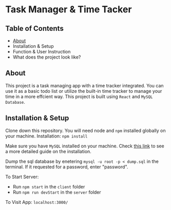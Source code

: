 # Task Manager & Time Tacker
## Table of Contents
  - [About](#about) 
  - Installation & Setup
  - Function & User Instruction
  - What does the project look like?

## About 
This project is a task managing app with a time tracker integrated. You can use it as a basic todo list or utilize the built-in time tracker to manage your time in a more effcient way.
This project is built using `React` and `MySQL Database`.

## Installation & Setup
Clone down this repository. You will need node and `npm` installed globally on your machine.
Installation:
`npm install`

Make sure you have `MySQL` installed on your machine. Check [this link](https://dev.mysql.com/downloads/installer/) to see a more detailed guide on the installation.

Dump the sql database by enetering `mysql -u root -p < dump.sql` in the terminal. If it requested for a password, enter "password".

To Start Server:
  - Run `npm start` in the `client` folder
  - Run `npm run devStart` in the `server` folder

To Visit App:
`localhost:3000/`

